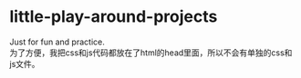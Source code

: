 # little-play-around-projects
Just for fun and practice.<br>
为了方便，我把css和js代码都放在了html的head里面，所以不会有单独的css和js文件。

